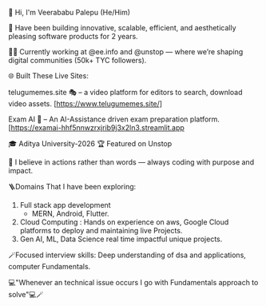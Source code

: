 👋 Hi, I'm Veerababu Palepu (He/Him)

🚀 Have been building innovative, scalable, efficient, and aesthetically pleasing software products for 2 years.

👨‍💻 Currently working at @ee.info and @unstop — where we’re shaping digital communities (50k+ TYC followers).

🌐 Built These Live Sites:

telugumemes.site 🎭 – a video platform for editors to search, download video assets. [https://www.telugumemes.site/]

Exam AI 🧠 – An AI-Assistance driven exam preparation platform.                      [https://examai-hhf5nnwzrxjrib9j3x2ln3.streamlit.app


🎓 Aditya University-2026
🏆 Featured on Unstop

🧠 I believe in actions rather than words — always coding with purpose and impact.

🪜Domains That I have been exploring:
1. Full stack app development
   - MERN, Android, Flutter.
3. Cloud Computing :
   Hands on experience on aws, Google Cloud platforms to deploy and maintaining live Projects.
4. Gen AI, ML, Data Science real time impactful unique projects.

🪄Focused interview skills:
 Deep understanding of dsa and applications, computer Fundamentals.

💻"Whenever an technical issue occurs I go with Fundamentals approach to solve"💻🪄
